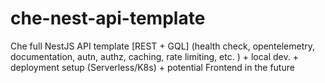 # che-nest-api-template
Che full NestJS API template [REST + GQL] (health check, opentelemetry, documentation, autn, authz, caching, rate limiting, etc. ) + local dev. + deployment setup (Serverless/K8s) + potential Frontend in the future
